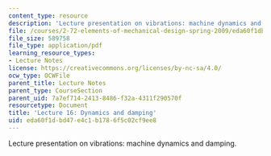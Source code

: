 ```yaml
---
content_type: resource
description: 'Lecture presentation on vibrations: machine dynamics and damping.'
file: /courses/2-72-elements-of-mechanical-design-spring-2009/eda60f1dbd47e4c1b1786f5c02cf9ee8_MIT2_72s09_lec16.pdf
file_size: 589758
file_type: application/pdf
learning_resource_types:
- Lecture Notes
license: https://creativecommons.org/licenses/by-nc-sa/4.0/
ocw_type: OCWFile
parent_title: Lecture Notes
parent_type: CourseSection
parent_uid: 7a7ef714-2413-8486-f32a-4311f290570f
resourcetype: Document
title: 'Lecture 16: Dynamics and damping'
uid: eda60f1d-bd47-e4c1-b178-6f5c02cf9ee8
---
```

Lecture presentation on vibrations: machine dynamics and damping.